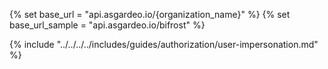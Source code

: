 {% set base_url = "api.asgardeo.io/{organization_name}" %}
{% set base_url_sample = "api.asgardeo.io/bifrost" %}


{% include "../../../../includes/guides/authorization/user-impersonation.md" %}